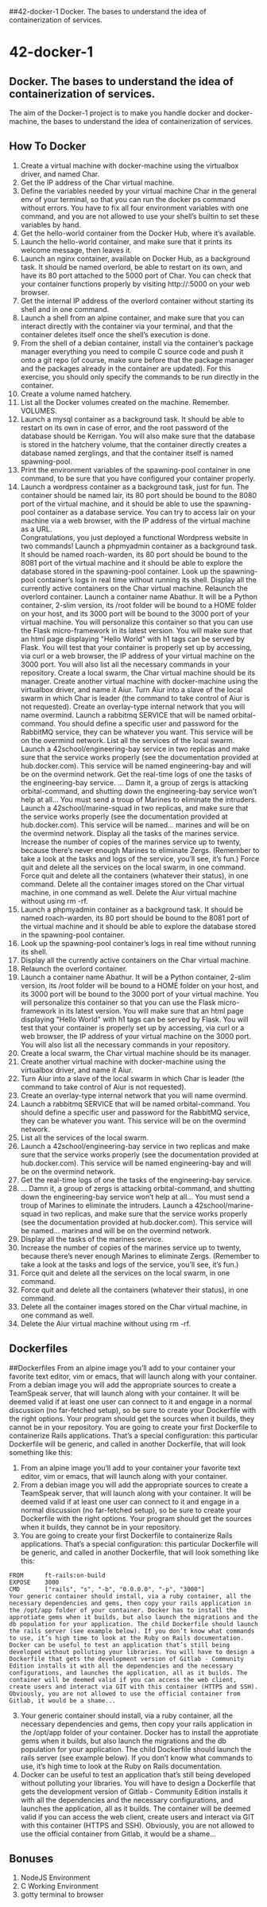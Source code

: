 ##42-docker-1
Docker. The bases to understand the idea of containerization of services.
# 42-docker-1
## Docker. The bases to understand the idea of containerization of services.

The aim of the Docker-1 project is to make you handle docker and docker-machine, the bases to understand the idea of containerization of services.
 
## How To Docker
1. Create a virtual machine with docker-machine using the virtualbox driver, and named Char. <br>
2. Get the IP address of the Char virtual machine. <br>
3. Define the variables needed by your virtual machine Char in the general env of your terminal, so that you can run the docker ps command without errors. You have to fix all four environment variables with one command, and you are not allowed to use your shell’s builtin to set these variables by hand. <br>
4. Get the hello-world container from the Docker Hub, where it’s available. <br>
5. Launch the hello-world container, and make sure that it prints its welcome message,
then leaves it. <br>
6. Launch an nginx container, available on Docker Hub, as a background task. It
should be named overlord, be able to restart on its own, and have its 80 port
attached to the 5000 port of Char. You can check that your container functions
properly by visiting
http://<ip-de-char>:5000 on your web browser. <br>
7. Get the internal IP address of the overlord container without starting its shell and
in one command. <br>
8. Launch a shell from an alpine container, and make sure that you can interact
directly with the container via your terminal, and that the container deletes itself
once the shell’s execution is done. <br>
9. From the shell of a debian container, install via the container’s package manager
everything you need to compile C source code and push it onto a git repo (of
course, make sure before that the package manager and the packages already in the
container are updated). For this exercise, you should only specify the commands
to be run directly in the container. <br>
10. Create a volume named hatchery. <br>
11. List all the Docker volumes created on the machine. Remember. VOLUMES. <br>
12. Launch a mysql container as a background task. It should be able to restart on its
own in case of error, and the root password of the database should be Kerrigan.
You will also make sure that the database is stored in the hatchery volume, that
the container directly creates a database named zerglings, and that the container
itself is named spawning-pool. <br>
13. Print the environment variables of the spawning-pool container in one command,
to be sure that you have configured your container properly. <br>
14. Launch a wordpress container as a background task, just for fun. The container
should be named lair, its 80 port should be bound to the 8080 port of the virtual
machine, and it should be able to use the spawning-pool container as a database
service. You can try to access lair on your machine via a web browser, with the
IP address of the virtual machine as a URL. <br>
Congratulations, you just deployed a functional Wordpress website in two commands!
Launch a phpmyadmin container as a background task. It should be named roach-warden, its 80 port should be bound to the 8081 port of the virtual machine and it should be able to explore the database stored in the spawning-pool container. 
Look up the spawning-pool container’s logs in real time without running its shell. 
Display all the currently active containers on the Char virtual machine. 
Relaunch the overlord container. 
Launch a container name Abathur. It will be a Python container, 2-slim version, its /root folder will be bound to a HOME folder on your host, and its 3000 port will be bound to the 3000 port of your virtual machine. You will personalize this container so that you can use the Flask micro-framework in its latest version. You will make sure that an html page displaying "Hello World" with h1 tags can be served by Flask. You will test that your container is properly set up by accessing, via curl or a web browser, the IP address of your virtual machine on the 3000 port. You will also list all the necessary commands in your repository. 
Create a local swarm, the Char virtual machine should be its manager. 
Create another virtual machine with docker-machine using the virtualbox driver, and name it Aiur. 
Turn Aiur into a slave of the local swarm in which Char is leader (the command to take control of Aiur is not requested). 
Create an overlay-type internal network that you will name overmind. 
Launch a rabbitmq SERVICE that will be named orbital-command. You should define a specific user and password for the RabbitMQ service, they can be whatever you want. This service will be on the overmind network. 
List all the services of the local swarm. 
Launch a 42school/engineering-bay service in two replicas and make sure that the service works properly (see the documentation provided at hub.docker.com). This service will be named engineering-bay and will be on the overmind network. 
Get the real-time logs of one the tasks of the engineering-bay service. 
... Damn it, a group of zergs is attacking orbital-command, and shutting down the engineering-bay service won’t help at all... You must send a troup of Marines to eliminate the intruders. Launch a 42school/marine-squad in two replicas, and make sure that the service works properly (see the documentation provided at hub.docker.com). This service will be named... marines and will be on the overmind network. 
Display all the tasks of the marines service. 
Increase the number of copies of the marines service up to twenty, because there’s never enough Marines to eliminate Zergs. (Remember to take a look at the tasks and logs of the service, you’ll see, it’s fun.) 
Force quit and delete all the services on the local swarm, in one command. 
Force quit and delete all the containers (whatever their status), in one command. 
Delete all the container images stored on the Char virtual machine, in one command as well. 
Delete the Aiur virtual machine without using rm -rf. 
15. Launch a phpmyadmin container as a background task. It should be named roach-warden,
its 80 port should be bound to the 8081 port of the virtual machine and it should
be able to explore the database stored in the spawning-pool container. <br>
16. Look up the spawning-pool container’s logs in real time without running its shell. <br>
17. Display all the currently active containers on the Char virtual machine. <br>
18. Relaunch the overlord container. <br>
19. Launch a container name Abathur. It will be a Python container, 2-slim version,
its /root folder will be bound to a HOME folder on your host, and its 3000 port
will be bound to the 3000 port of your virtual machine.
You will personalize this container so that you can use the Flask micro-framework
in its latest version. You will make sure that an html page displaying "Hello World"
with h1 tags can be served by Flask. You will test that your container is
properly set up by accessing, via curl or a web browser, the IP address of your
virtual machine on the 3000 port.
You will also list all the necessary commands in your repository. <br>
20. Create a local swarm, the Char virtual machine should be its manager. <br>
21. Create another virtual machine with docker-machine using the virtualbox driver,
and name it Aiur. <br>
22. Turn Aiur into a slave of the local swarm in which Char is leader (the command to
take control of Aiur is not requested). <br>
23. Create an overlay-type internal network that you will name overmind. <br>
24. Launch a rabbitmq SERVICE that will be named orbital-command. You should
define a specific user and password for the RabbitMQ service, they can be whatever
you want. This service will be on the overmind network. <br>
25. List all the services of the local swarm. <br>
26. Launch a 42school/engineering-bay service in two replicas and make sure that
the service works properly (see the documentation provided at hub.docker.com).
This service will be named engineering-bay and will be on the overmind network. <br>
27. Get the real-time logs of one the tasks of the engineering-bay service. <br>
28. ... Damn it, a group of zergs is attacking orbital-command, and shutting down
the engineering-bay service won’t help at all... You must send a troup of Marines
to eliminate the intruders. Launch a 42school/marine-squad in two replicas,
and make sure that the service works properly (see the documentation provided
at hub.docker.com). This service will be named... marines and will be on the
overmind network. <br>
29. Display all the tasks of the marines service. <br>
30. Increase the number of copies of the marines service up to twenty, because there’s
never enough Marines to eliminate Zergs. (Remember to take a look at the tasks
and logs of the service, you’ll see, it’s fun.) <br>
31. Force quit and delete all the services on the local swarm, in one command. <br>
32. Force quit and delete all the containers (whatever their status), in one command. <br>
33. Delete all the container images stored on the Char virtual machine, in one command
as well. <br>
34. Delete the Aiur virtual machine without using rm -rf. <br>

## Dockerfiles

##Dockerfiles
From an alpine image you’ll add to your container your favorite text editor, vim or emacs, that will launch along with your container. 
From a debian image you will add the appropriate sources to create a TeamSpeak server, that will launch along with your container. It will be deemed valid if at least one user can connect to it and engage in a normal discussion (no far-fetched setup), so be sure to create your Dockerfile with the right options. Your program should get the sources when it builds, they cannot be in your repository. 
You are going to create your first Dockerfile to containerize Rails applications. That’s a special configuration: this particular Dockerfile will be generic, and called in another Dockerfile, that will look something like this: 
1. From an alpine image you’ll add to your container your favorite text editor, vim or
emacs, that will launch along with your container. <br>
2. From a debian image you will add the appropriate sources to create a TeamSpeak
server, that will launch along with your container. It will be deemed valid if at least
one user can connect to it and engage in a normal discussion (no far-fetched setup), so
be sure to create your Dockerfile with the right options. Your program should get the
sources when it builds, they cannot be in your repository. <br>
3. You are going to create your first Dockerfile to containerize Rails applications. That’s
a special configuration: this particular Dockerfile will be generic, and called in another
Dockerfile, that will look something like this: <br>
```
FROM      ft-rails:on-build
EXPOSE    3000
CMD       ["rails", "s", "-b", "0.0.0.0", "-p", "3000"]
Your generic container should install, via a ruby container, all the necessary dependencies and gems, then copy your rails application in the /opt/app folder of your container. Docker has to install the approtiate gems when it builds, but also launch the migrations and the db population for your application. The child Dockerfile should launch the rails server (see example below). If you don’t know what commands to use, it’s high time to look at the Ruby on Rails documentation. 
Docker can be useful to test an application that’s still being developed without polluting your libraries. You will have to design a Dockerfile that gets the development version of Gitlab - Community Edition installs it with all the dependencies and the necessary configurations, and launches the application, all as it builds. The container will be deemed valid if you can access the web client, create users and interact via GIT with this container (HTTPS and SSH). Obviously, you are not allowed to use the official container from Gitlab, it would be a shame... 
```
3. Your generic container should install, via a ruby container, all the necessary dependencies
and gems, then copy your rails application in the /opt/app folder of your
container. Docker has to install the approtiate gems when it builds, but also launch
the migrations and the db population for your application. The child Dockerfile should
launch the rails server (see example below). If you don’t know what commands to use,
it’s high time to look at the Ruby on Rails documentation. <br>
4. Docker can be useful to test an application that’s still being developed without polluting
your libraries. You will have to design a Dockerfile that gets the development
version of Gitlab - Community Edition installs it with all the dependencies and the necessary
configurations, and launches the application, all as it builds. The container will be
deemed valid if you can access the web client, create users and interact via GIT with this
container (HTTPS and SSH). Obviously, you are not allowed to use the official container
from Gitlab, it would be a shame... <br>

## Bonuses

1. NodeJS Environment
2. C Working Environment
3. gotty terminal to browser
